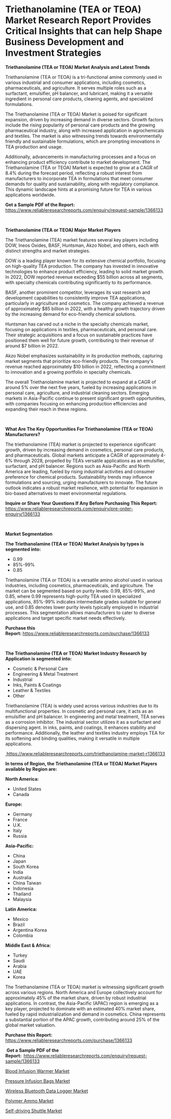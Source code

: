 <p><h1>Triethanolamine (TEA or TEOA) Market Research Report Provides Critical Insights that can help Shape Business Development and Investment Strategies</h1></p><p><strong>Triethanolamine (TEA or TEOA) Market Analysis and Latest Trends</strong></p>
<p><p>Triethanolamine (TEA or TEOA) is a tri-functional amine commonly used in various industrial and consumer applications, including cosmetics, pharmaceuticals, and agriculture. It serves multiple roles such as a surfactant, emulsifier, pH balancer, and lubricant, making it a versatile ingredient in personal care products, cleaning agents, and specialized formulations.</p><p>The Triethanolamine (TEA or TEOA) Market is poised for significant expansion, driven by increasing demand in diverse sectors. Growth factors include the rising popularity of personal care products and the growing pharmaceutical industry, along with increased application in agrochemicals and textiles. The market is also witnessing trends towards environmentally friendly and sustainable formulations, which are prompting innovations in TEA production and usage.</p><p>Additionally, advancements in manufacturing processes and a focus on enhancing product efficiency contribute to market development. The Triethanolamine (TEA or TEOA) Market is expected to grow at a CAGR of 8.4% during the forecast period, reflecting a robust interest from manufacturers to incorporate TEA in formulations that meet consumer demands for quality and sustainability, along with regulatory compliance. This dynamic landscape hints at a promising future for TEA in various applications worldwide.</p></p>
<p><strong>Get a Sample PDF of the Report:&nbsp;</strong> <a href="https://www.reliableresearchreports.com/enquiry/request-sample/1366133?utm_campaign=10&utm_medium=2&utm_source=Github&utm_content=ia&utm_term=06122024&utm_id=triethanolamine-tea-or-teoa">https://www.reliableresearchreports.com/enquiry/request-sample/1366133</a></p>
<p>&nbsp;</p>
<p><strong>Triethanolamine (TEA or TEOA) Major Market Players</strong></p>
<p><p>The Triethanolamine (TEA) market features several key players including DOW, Ineos Oxides, BASF, Huntsman, Akzo Nobel, and others, each with distinct strengths and market strategies.</p><p>DOW is a leading player known for its extensive chemical portfolio, focusing on high-quality TEA production. The company has invested in innovative technologies to enhance product efficiency, leading to solid market growth. In 2022, DOW reported revenue exceeding $55 billion across all segments, with specialty chemicals contributing significantly to its performance.</p><p>BASF, another prominent competitor, leverages its vast research and development capabilities to consistently improve TEA applications, particularly in agriculture and cosmetics. The company achieved a revenue of approximately $85 billion in 2022, with a healthy growth trajectory driven by the increasing demand for eco-friendly chemical solutions.</p><p>Huntsman has carved out a niche in the specialty chemicals market, focusing on applications in textiles, pharmaceuticals, and personal care. Their strategic acquisitions and a focus on sustainable practices have positioned them well for future growth, contributing to their revenue of around $7 billion in 2022.</p><p>Akzo Nobel emphasizes sustainability in its production methods, capturing market segments that prioritize eco-friendly products. The company's revenue reached approximately $10 billion in 2022, reflecting a commitment to innovation and a growing portfolio in specialty chemicals.</p><p>The overall Triethanolamine market is projected to expand at a CAGR of around 5% over the next five years, fueled by increasing applications in personal care, agriculture, and industrial cleaning sectors. Emerging markets in Asia-Pacific continue to present significant growth opportunities, with companies focusing on enhancing production efficiencies and expanding their reach in these regions.</p></p>
<p>&nbsp;</p>
<p><strong>What Are The Key Opportunities For Triethanolamine (TEA or TEOA) Manufacturers?</strong></p>
<p><p>The triethanolamine (TEA) market is projected to experience significant growth, driven by increasing demand in cosmetics, personal care products, and pharmaceuticals. Global markets anticipate a CAGR of approximately 4-6% through 2028, propelled by TEA’s versatile applications as an emulsifier, surfactant, and pH balancer. Regions such as Asia-Pacific and North America are leading, fueled by rising industrial activities and consumer preference for chemical products. Sustainability trends may influence formulations and sourcing, urging manufacturers to innovate. The future outlook indicates a robust market resilience, with potential for expansion in bio-based alternatives to meet environmental regulations.</p></p>
<p><strong>Inquire or Share Your Questions If Any Before Purchasing This Report:</strong> <a href="https://www.reliableresearchreports.com/enquiry/pre-order-enquiry/1366133?utm_campaign=10&utm_medium=2&utm_source=Github&utm_content=ia&utm_term=06122024&utm_id=triethanolamine-tea-or-teoa">https://www.reliableresearchreports.com/enquiry/pre-order-enquiry/1366133</a></p>
<p>&nbsp;</p>
<p><strong>Market Segmentation</strong></p>
<p><strong>The Triethanolamine (TEA or TEOA) Market Analysis by types is segmented into:</strong></p>
<p><ul><li>0.99</li><li>85%-99%</li><li>0.85</li></ul></p>
<p><p>Triethanolamine (TEA or TEOA) is a versatile amino alcohol used in various industries, including cosmetics, pharmaceuticals, and agriculture. The market can be segmented based on purity levels: 0.99, 85%-99%, and 0.85, where 0.99 represents high-purity TEA used in specialized applications, 85%-99% indicates intermediate grades suitable for general use, and 0.85 denotes lower purity levels typically employed in industrial processes. This segmentation allows manufacturers to cater to diverse applications and target specific market needs effectively.</p></p>
<p><strong>Purchase this Report:&nbsp;</strong><a href="https://www.reliableresearchreports.com/purchase/1366133?utm_campaign=10&utm_medium=2&utm_source=Github&utm_content=ia&utm_term=06122024&utm_id=triethanolamine-tea-or-teoa">https://www.reliableresearchreports.com/purchase/1366133</a></p>
<p>&nbsp;</p>
<p><strong>The Triethanolamine (TEA or TEOA) Market Industry Research by Application is segmented into:</strong></p>
<p><ul><li>Cosmetic & Personal Care</li><li>Engineering & Metal Treatment</li><li>Industrial</li><li>Inks, Paints & Coatings</li><li>Leather & Textiles</li><li>Other</li></ul></p>
<p><p>Triethanolamine (TEA) is widely used across various industries due to its multifunctional properties. In cosmetic and personal care, it acts as an emulsifier and pH balancer. In engineering and metal treatment, TEA serves as a corrosion inhibitor. The industrial sector utilizes it as a surfactant and dispersing agent. In inks, paints, and coatings, it enhances stability and performance. Additionally, the leather and textiles industry employs TEA for its softening and binding qualities, making it versatile in multiple applications.</p></p>
<p><a href="https://www.reliableresearchreports.com/triethanolamine-market-r1366133?utm_campaign=10&utm_medium=2&utm_source=Github&utm_content=ia&utm_term=06122024&utm_id=triethanolamine-tea-or-teoa">&nbsp;https://www.reliableresearchreports.com/triethanolamine-market-r1366133</a></p>
<p><strong>In terms of Region, the Triethanolamine (TEA or TEOA) Market Players available by Region are:</strong></p>
<p>
    <p> <strong> North America: </strong>
        <ul>
            <li>United States</li>
            <li>Canada</li>
        </ul>
        </p> 
    <p> <strong> Europe: </strong>
        <ul>
            <li>Germany</li>
            <li>France</li>
            <li>U.K.</li>
            <li>Italy</li>
            <li>Russia</li>
        </ul>
        </p> 
    <p> <strong> Asia-Pacific: </strong>
        <ul>
            <li>China</li>
            <li>Japan</li>
            <li>South Korea</li>
            <li>India</li>
            <li>Australia</li>
            <li>China Taiwan</li>
            <li>Indonesia</li>
            <li>Thailand</li>
            <li>Malaysia</li>
        </ul>
        </p> 
    <p> <strong> Latin America: </strong>
        <ul>
            <li>Mexico</li>
            <li>Brazil</li>
            <li>Argentina Korea</li>
            <li>Colombia</li>
        </ul>
        </p> 
    <p> <strong> Middle East & Africa: </strong>
        <ul>
            <li>Turkey</li>
            <li>Saudi</li>
            <li>Arabia</li>
            <li>UAE</li>
            <li>Korea</li>
        </ul>
    </p>
    </p>
<p><p>The Triethanolamine (TEA or TEOA) market is witnessing significant growth across various regions. North America and Europe collectively account for approximately 45% of the market share, driven by robust industrial applications. In contrast, the Asia-Pacific (APAC) region is emerging as a key player, projected to dominate with an estimated 40% market share, fueled by rapid industrialization and demand in cosmetics. China represents a substantial portion of the APAC growth, contributing around 25% of the global market valuation.</p></p>
<p><strong>Purchase this Report: </strong><a href="https://www.reliableresearchreports.com/purchase/1366133?utm_campaign=10&utm_medium=2&utm_source=Github&utm_content=ia&utm_term=06122024&utm_id=triethanolamine-tea-or-teoa">https://www.reliableresearchreports.com/purchase/1366133</a></p>
<p>&nbsp;<strong>Get a Sample PDF of the Report:&nbsp;&nbsp;</strong><a href="https://www.reliableresearchreports.com/enquiry/request-sample/1366133?utm_campaign=10&utm_medium=2&utm_source=Github&utm_content=ia&utm_term=06122024&utm_id=triethanolamine-tea-or-teoa">https://www.reliableresearchreports.com/enquiry/request-sample/1366133</a></p>
<p><strong></strong></p>
<p><p><a href="https://www.linkedin.com/pulse/consumer-behavior-shifts-blood-infusion-warmer-market-demand-tavce?utm_campaign=10&utm_medium=2&utm_source=Github&utm_content=ia&utm_term=06122024&utm_id=triethanolamine-tea-or-teoa">Blood Infusion Warmer Market</a></p><p><a href="https://www.linkedin.com/pulse/global-pressure-infusion-bags-market-trends-innovations-forward-looking-z7yre?utm_campaign=10&utm_medium=2&utm_source=Github&utm_content=ia&utm_term=06122024&utm_id=triethanolamine-tea-or-teoa">Pressure Infusion Bags Market</a></p><p><a href="https://issuu.com/reportprime-2/docs/wireless-bluetooth-data-logger-market-size-2030.pp?utm_campaign=10&utm_medium=2&utm_source=Github&utm_content=ia&utm_term=06122024&utm_id=triethanolamine-tea-or-teoa">Wireless Bluetooth Data Logger Market</a></p><p><a href="https://github.com/ygfu6u/Market-Research-Report-List-1/blob/main/polymer-ammo-market.md?utm_campaign=10&utm_medium=2&utm_source=Github&utm_content=ia&utm_term=06122024&utm_id=triethanolamine-tea-or-teoa">Polymer Ammo Market</a></p><p><a href="https://github.com/mahnoor2003/Market-Research-Report-List-6/blob/main/self-driving-shuttle-market.md?utm_campaign=10&utm_medium=2&utm_source=Github&utm_content=ia&utm_term=06122024&utm_id=triethanolamine-tea-or-teoa">Self-driving Shuttle Market</a></p></p>
